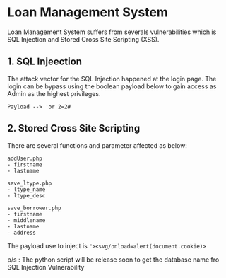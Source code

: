 # Loan Management System

Loan Management System suffers from severals vulnerabilities which is SQL Injection and Stored Cross Site Scripting (XSS).

## 1. SQL Injeection

The attack vector for the SQL Injection happened at the login page. The login can be bypass using the boolean payload below to gain access as Admin as the highest privileges.

`Payload --> 'or 2=2#`

## 2. Stored Cross Site Scripting

There are several functions and parameter affected as below:

<pre><code>addUser.php
- firstname
- lastname

save_ltype.php
- ltype_name
- ltype_desc

save_borrower.php
- firstname
- middlename
- lastname
- address
</code></pre>

The payload use to inject is `"><svg/onload=alert(document.cookie)>`

p/s : The python script will be release soon to get the database name fro SQL Injection Vulnerability
